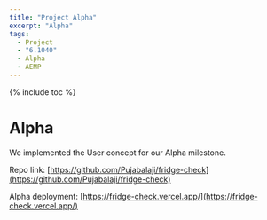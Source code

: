 ```yaml
---
title: "Project Alpha"
excerpt: "Alpha"
tags:
  - Project
  - "6.1040"
  - Alpha
  - AEMP
---
```


{% include toc %}

# Alpha

We implemented the User concept for our Alpha milestone.

Repo link: [https://github.com/Pujabalaji/fridge-check](https://github.com/Pujabalaji/fridge-check)

Alpha deployment: [https://fridge-check.vercel.app/](https://fridge-check.vercel.app/)
